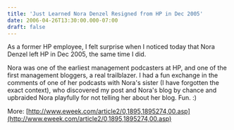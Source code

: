 ```yaml
---
title: 'Just Learned Nora Denzel Resigned from HP in Dec 2005'
date: 2006-04-26T13:30:00.000-07:00
draft: false
---
```


As a former HP employee, I felt surprise when I noticed today that Nora Denzel left HP in Dec 2005, the same time I did.  
  
Nora was one of the earliest management podcasters at HP, and one of the first management bloggers, a real trailblazer. I had a fun exchange in the comments of one of her podcasts with Nora's sister (I have forgotten the exact context), who discovered my post and Nora's blog by chance and upbraided Nora playfully for not telling her about her blog. Fun. :)  
  
More: [http://www.eweek.com/article2/0,1895,1895274,00.asp](http://www.eweek.com/article2/0,1895,1895274,00.asp)